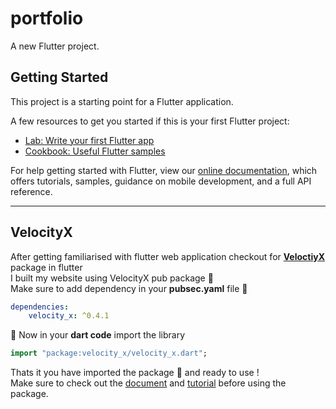# portfolio

A new Flutter project.

## Getting Started

This project is a starting point for a Flutter application.

A few resources to get you started if this is your first Flutter project:

- [Lab: Write your first Flutter app](https://flutter.dev/docs/get-started/codelab)
- [Cookbook: Useful Flutter samples](https://flutter.dev/docs/cookbook)

For help getting started with Flutter, view our
[online documentation](https://flutter.dev/docs), which offers tutorials,
samples, guidance on mobile development, and a full API reference.

---
## VelocityX

After getting familiarised with flutter web application checkout for [**VeloctiyX**](https://velocityx.dev/docs/) package in flutter 
</br>
I built my website using VelocityX pub package :apple:
</br>
Make sure to add dependency in your **pubsec.yaml** file :file_folder:

```yaml
dependencies:
    velocity_x: ^0.4.1
```
:round_pushpin:  Now in your **dart code** import the library
```dart
import "package:velocity_x/velocity_x.dart";
```

Thats it you have imported the package :scroll:  and ready to use !
</br>
Make sure to check out the [document](https://velocityx.dev/docs/install) and [tutorial](https://www.youtube.com/watch?v=IOhJCN4T1V4&list=PLR2qQy0Zxs_UHLXSYbK50jEapx0ORmLYv) before using the package.
